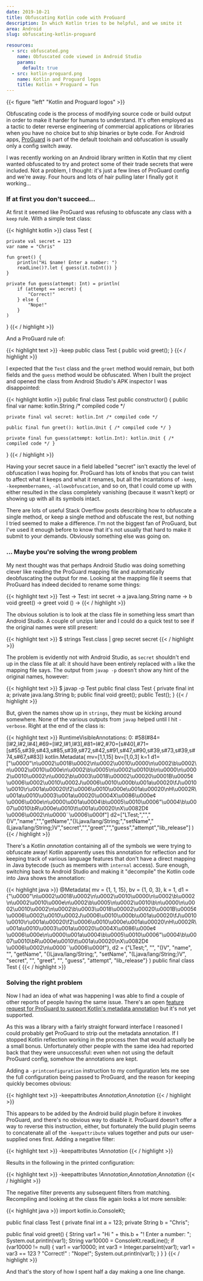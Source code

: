 ```yaml
---
date: 2019-10-21
title: Obfuscating Kotlin code with ProGuard
description: In which Kotlin tries to be helpful, and we smite it
area: Android
slug: obfuscating-kotlin-proguard

resources:
  - src: obfuscated.png
    name: Obfuscated code viewed in Android Studio
    params:
      default: true
  - src: kotlin-proguard.png
    name: Kotlin and Proguard logos
    title: Kotlin + Proguard = fun
---
```


{{< figure "left" "Kotlin and Proguard logos" >}}

Obfuscating code is the process of modifying source code or build output in
order to make it harder for humans to understand. It's often employed as a
tactic to deter reverse engineering of commercial applications or libraries
when you have no choice but to ship binaries or byte code. For Android apps,
[ProGuard](https://www.guardsquare.com/en/products/proguard) is part of the
default toolchain and obfuscation is usually only a config switch away.

I was recently working on an Android library written in Kotlin that my client
wanted obfuscated to try and protect some of their trade secrets that were
included. Not a problem, I thought: it's just a few lines of ProGuard config
and we're away. Four hours and lots of hair pulling later I finally got it
working...

<!--more-->

### If at first you don't succeed...

At first it seemed like ProGuard was refusing to obfuscate any class with a
`keep` rule. With a simple test class:

{{< highlight kotlin >}}
class Test {

    private val secret = 123
    var name = "Chris"

    fun greet() {
        println("Hi $name! Enter a number: ")
        readLine()?.let { guess(it.toInt()) }
    }

    private fun guess(attempt: Int) = println(
        if (attempt == secret) {
            "Correct!"
        } else {
            "Nope!"
        }
    )

}
{{< / highlight >}}

And a ProGuard rule of:

{{< highlight text >}}
-keep public class Test {
    public void greet();
}
{{< / highlight >}}

I expected that the `Test` class and the `greet` method would remain, but both
fields and the `guess` method would be obfuscated. When I built the project
and opened the class from Android Studio's APK inspector I was disappointed:

{{< highlight kotlin >}}
public final class Test public constructor() {
    public final var name: kotlin.String /* compiled code */

    private final val secret: kotlin.Int /* compiled code */

    public final fun greet(): kotlin.Unit { /* compiled code */ }

    private final fun guess(attempt: kotlin.Int): kotlin.Unit { /* compiled code */ }
}
{{< / highlight >}}

Having your secret sauce in a field labelled "secret" isn't exactly the level of
obfuscation I was hoping for. ProGuard has lots of knobs that you can twist to
affect what it keeps and what it renames, but all the incantations of `-keep`,
`-keepmembernames`, `-allowobfuscation`, and so on, that I could come up with
either resulted in the class completely vanishing (because it wasn't kept) or
showing up with all its symbols intact.

There are lots of useful Stack Overflow posts describing how to obfuscate
a single method, or keep a single method and obfuscate the rest, but nothing
I tried seemed to make a difference. I'm not the biggest fan of ProGuard, but
I've used it enough before to know that it's not usually that hard to make
it submit to your demands. Obviously something else was going on.

### ... Maybe you're solving the wrong problem

My next thought was that perhaps Android Studio was doing something clever
like reading the ProGuard mapping file and automatically deobfuscating the
output for me. Looking at the mapping file it seems that ProGuard has
indeed decided to rename some things:

{{< highlight text >}}
Test -> Test:
    int secret -> a
    java.lang.String name -> b
    void greet() -> greet
    void <init>() -> <init>
{{< / highlight >}}

The obvious solution is to look at the class file in something less smart
than Android Studio. A couple of unzips later and I could do a quick test
to see if the original names were still present:

{{< highlight text >}}
$ strings Test.class | grep secret
secret
{{< / highlight >}}

The problem is evidently not with Android Studio, as `secret` shouldn't end
up in the class file at all: it should have been entirely replaced with `a` like
the mapping file says. The output from `javap -p` doesn't show any hint of the
original names, however:

{{< highlight text >}}
$ javap -p Test
public final class Test {
  private final int a;
  private java.lang.String b;
  public final void greet();
  public Test();
}
{{< / highlight >}}

But, given the names show up in `strings`, they must be kicking around
somewhere. None of the various outputs from `javap` helped until I hit
`-verbose`. Right at the end of the class is:

{{< highlight text >}}
RuntimeVisibleAnnotations:
  0: #58(#84=[I#2,I#2,I#4],#69=[I#2,I#1,I#3],#81=I#2,#70=[s#40],#71=[s#55,s#39,s#43,s#85,s#39,s#72,s#42,s#91,s#47,s#90,s#39,s#73,s#39,s#74,s#67,s#83])
    kotlin.Metadata(
      mv=[1,1,15]
      bv=[1,0,3]
      k=1
      d1=["\u0000\"\n\u0002\u0018\u0002\n\u0002\u0010\u0000\n\u0002\b\u0002\n\u0002\u0010\u000e\n\u0002\b\u0005\n\u0002\u0010\b\n\u0000\n\u0002\u0010\u0002\n\u0002\b\u0003\u0018\u00002\u00020\u0001B\u0005¢\u0006\u0002\u0010\u0002J\u0006\u0010\u000b\u001a\u00020\fJ\u0010\u0010\r\u001a\u00020\f2\u0006\u0010\u000e\u001a\u00020\nH\u0002R\u001a\u0010\u0003\u001a\u00020\u0004X\u0086\u000e¢\u0006\u000e\n\u0000\u001a\u0004\b\u0005\u0010\u0006\"\u0004\b\u0007\u0010\bR\u000e\u0010\t\u001a\u00020\nX\u0082D¢\u0006\u0002\n\u0000¨\u0006\u000f"]
      d2=["LTest;","","()V","name","","getName","()Ljava/lang/String;","setName","(Ljava/lang/String;)V","secret","","greet","","guess","attempt","lib_release"]
    )
{{< / highlight >}}

There's a Kotlin *annotation* containing all of the symbols we were trying to
obfuscate away! Kotlin apparently uses this annotation for reflection and for
keeping track of various language features that don't have a direct mapping in
Java bytecode (such as members with `internal` access). Sure enough, switching
back to Android Studio and making it "decompile" the Kotlin code into Java
shows the annotation:

{{< highlight java >}}
@Metadata(
   mv = {1, 1, 15},
   bv = {1, 0, 3},
   k = 1,
   d1 = {"\u0000\"\n\u0002\u0018\u0002\n\u0002\u0010\u0000\n\u0002\b\u0002\n\u0002\u0010\u000e\n\u0002\b\u0005\n\u0002\u0010\b\n\u0000\n\u0002\u0010\u0002\n\u0002\b\u0003\u0018\u00002\u00020\u0001B\u0005¢\u0006\u0002\u0010\u0002J\u0006\u0010\u000b\u001a\u00020\fJ\u0010\u0010\r\u001a\u00020\f2\u0006\u0010\u000e\u001a\u00020\nH\u0002R\u001a\u0010\u0003\u001a\u00020\u0004X\u0086\u000e¢\u0006\u000e\n\u0000\u001a\u0004\b\u0005\u0010\u0006\"\u0004\b\u0007\u0010\bR\u000e\u0010\t\u001a\u00020\nX\u0082D¢\u0006\u0002\n\u0000¨\u0006\u000f"},
   d2 = {"LTest;", "", "()V", "name", "", "getName", "()Ljava/lang/String;", "setName", "(Ljava/lang/String;)V", "secret", "", "greet", "", "guess", "attempt", "lib_release"}
)
public final class Test {
{{< / highlight >}}

### Solving the right problem

Now I had an idea of what was happening I was able to find a couple of other
reports of people having the same issue. There's an open
[feature request for ProGuard to support Kotlin's metadata annotation](https://sourceforge.net/p/proguard/feature-requests/182/)
but it's not yet supported.

As this was a library with a fairly straight forward interface I reasoned I
could probably get ProGuard to strip out the metadata annotation. If I stopped
Kotlin reflection working in the process then that would actually be a small
bonus. Unfortunately other people with the same idea had reported back that
they were unsuccessful: even when not using the default ProGuard config,
somehow the annotations are kept.

Adding a `-printconfiguration` instruction to my configuration lets me see
the full configuration being passed to ProGuard, and the reason for keeping
quickly becomes obvious:

{{< highlight text >}}
-keepattributes *Annotation*,*Annotation*
{{< / highlight >}}

This appears to be added by the Android build plugin before it invokes
ProGuard, and there's no obvious way to disable it. ProGuard doesn't offer
a way to reverse this instruction, either, but fortunately the build plugin
seems to concatenate all of the `-keepattribute` values together and puts our
user-supplied ones first. Adding a negative filter:

{{< highlight text >}}
-keepattributes !*Annotation*
{{< / highlight >}}

Results in the following in the printed configuration:

{{< highlight text >}}
-keepattributes !*Annotation*,*Annotation*,*Annotation*
{{< / highlight >}}

The negative filter prevents any subsequent filters from matching. Recompiling
and looking at the class file again looks a lot more sensible:

{{< highlight java >}}
import kotlin.io.ConsoleKt;

public final class Test {
   private final int a = 123;
   private String b = "Chris";

   public final void greet() {
      String var1 = "Hi " + this.b + "! Enter a number: ";
      System.out.println(var1);
      String var10000 = ConsoleKt.readLine();
      if (var10000 != null) {
         var1 = var10000;
         int var3 = Integer.parseInt(var1);
         var1 = var3 == 123 ? "Correct!" : "Nope!";
         System.out.println(var1);
      }
   }
}
{{< / highlight >}}

And that's the story of how I spent half a day making a one line change.
